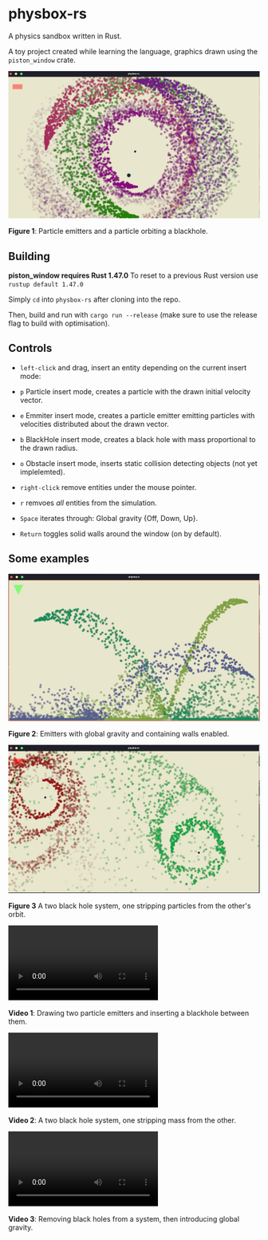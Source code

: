 
# physbox-rs
A physics sandbox written in Rust.

A toy project created while learning the language, graphics drawn using the `piston_window` crate.

![Orbits](https://github.com/For-The-Wolf/physbox-rs/blob/master/images/orbits.png)

**Figure 1**: Particle emitters and a particle orbiting a blackhole.

## Building

**piston_window requires Rust 1.47.0** To reset to a previous Rust version use `rustup default 1.47.0`

Simply `cd` into `physbox-rs` after cloning into the repo.

Then, build and run with `cargo run --release` (make sure to use the release flag to build with optimisation).

## Controls
* `left-click` and drag, insert an entity depending on the current insert mode:
* `p` Particle insert mode, creates a particle with the drawn initial velocity vector.
* `e` Emmiter insert mode, creates a particle emitter emitting particles with velocities distributed about the drawn vector.
* `b` BlackHole insert mode, creates a black hole with mass proportional to the drawn radius.
* `o` Obstacle insert mode, inserts static collision detecting objects (not yet implelemted).

* `right-click` remove entities under the mouse pointer.
* `r` remvoes *all* entities from the simulation.

* `Space` iterates through: Global gravity {Off, Down, Up}.
* `Return` toggles solid walls around the window (on by default).




## Some examples

![Fountains](https://github.com/For-The-Wolf/physbox-rs/blob/master/images/fountains.png)

**Figure 2**: Emitters with global gravity and containing walls enabled.

![Tidal Stripping](https://github.com/For-The-Wolf/physbox-rs/blob/master/images/tidal-stripping.png)

**Figure 3** A two black hole system, one stripping particles from the other's orbit.



![Video 1](https://user-images.githubusercontent.com/74791897/111236386-a448ad80-85ea-11eb-8eb9-722e7bf8a8a5.mp4)

**Video 1**: Drawing two particle emitters and inserting a blackhole between them.

![Video 12](https://user-images.githubusercontent.com/74791897/111236521-f2f64780-85ea-11eb-8eea-c84d1b05a622.mp4)

**Video 2**: A two black hole system, one stripping mass from the other.

![Video 3](https://user-images.githubusercontent.com/74791897/111236554-086b7180-85eb-11eb-994d-23b3ebbe9851.mp4)

**Video 3**: Removing black holes from a system, then introducing global gravity.



